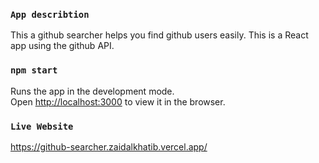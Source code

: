 ### `App describtion`
This a github searcher helps you find github users easily. This is a React app using the github API.


### `npm start`

Runs the app in the development mode.<br />
Open [http://localhost:3000](http://localhost:3000) to view it in the browser.

### `Live Website`
https://github-searcher.zaidalkhatib.vercel.app/
